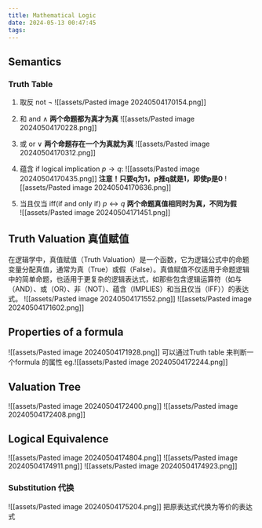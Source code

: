 ```yaml
---
title: Mathematical Logic
date: 2024-05-13 00:47:45
tags:
---
```

## Semantics 
### Truth Table
1. 取反  not $\lnot$
   ![[assets/Pasted image 20240504170154.png]]
2. 和  and $\land$  **两个命题都为真才为真**
   ![[assets/Pasted image 20240504170228.png]]
3. 或  or $\lor$  **两个命题存在一个为真就为真**
   ![[assets/Pasted image 20240504170312.png]]
4. 蕴含 if    logical implication $p \rightarrow q$:
   ![[assets/Pasted image 20240504170435.png]]
   **注意！只要q为1，p推q就是1，即使p是0**
   ![[assets/Pasted image 20240504170636.png]]
   
5. 当且仅当 iff(if and only if) $p \leftrightarrow q$ **两个命题真值相同时为真，不同为假**   
	![[assets/Pasted image 20240504171451.png]]
## Truth Valuation 真值赋值
在逻辑学中，真值赋值（Truth Valuation）是一个函数，它为逻辑公式中的命题变量分配真值，通常为真（True）或假（False）。真值赋值不仅适用于命题逻辑中的简单命题，也适用于更复杂的逻辑表达式，如那些包含逻辑运算符（如与（AND）、或（OR）、非（NOT）、蕴含（IMPLIES）和当且仅当（IFF））的表达式。
![[assets/Pasted image 20240504171552.png]]
![[assets/Pasted image 20240504171602.png]]
## Properties of a formula 
![[assets/Pasted image 20240504171928.png]]
可以通过Truth table 来判断一个formula 的属性
eg.![[assets/Pasted image 20240504172244.png]]
## Valuation Tree
![[assets/Pasted image 20240504172400.png]]
![[assets/Pasted image 20240504172408.png]]
## Logical Equivalence 
![[assets/Pasted image 20240504174804.png]]
![[assets/Pasted image 20240504174911.png]]
![[assets/Pasted image 20240504174923.png]]
### Substitution 代换
![[assets/Pasted image 20240504175204.png]]
把原表达式代换为等价的表达式